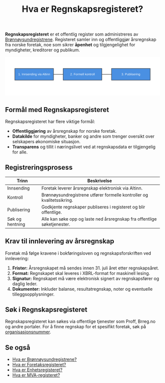 ﻿---
title: "Hva er Regnskapsregisteret?"
seoTitle: "Hva er Regnskapsregisteret?"
description: '**Regnskapsregisteret** er et offentlig register som administreres av [Brønnøysundregistrene](/blogs/regnskap/bronnoysundregistrene "Hva er Brønnøysundregis...'
---

**Regnskapsregisteret** er et offentlig register som administreres av [Brønnøysundregistrene](/blogs/regnskap/bronnoysundregistrene "Hva er Brønnøysundregistrene? En Guide til Norges Registerforvalter"). Registeret samler inn og offentliggjør årsregnskap fra norske foretak, noe som sikrer **åpenhet** og tilgjengelighet for myndigheter, kreditorer og publikum.

![Flytdiagram over registreringsprosessen i Regnskapsregisteret](registry-flow.svg)

## Formål med Regnskapsregisteret

Regnskapsregisteret har flere viktige formål:

* **Offentliggjøring** av årsregnskap for norske foretak.
* **Datakilde** for myndigheter, banker og andre som trenger oversikt over selskapers økonomiske situasjon.
* **Transparens** og tillit i næringslivet ved at regnskapsdata er tilgjengelig for alle.

## Registreringsprosess

| **Trinn**       | **Beskrivelse**                                                      |
|-----------------|----------------------------------------------------------------------|
| Innsending      | Foretak leverer årsregnskap elektronisk via Altinn.                  |
| Kontroll        | Brønnøysundregistrene utfører formelle kontroller og kvalitetssikring. |
| Publisering     | Godkjente regnskaper publiseres i registeret og blir offentlige.     |
| Søk og hentning | Alle kan søke opp og laste ned årsregnskap fra offentlige søketjenester. |

## Krav til innlevering av årsregnskap

Foretak må følge kravene i bokføringsloven og regnskapsforskriften ved innlevering:

1. **Frister:** Årsregnskapet må sendes innen 31. juli året etter regnskapsåret.
2. **Format:** Regnskapet skal leveres i XBRL-format for maskinell lesing.
3. **Signatur:** Regnskapet må være elektronisk signert av regnskapsfører og daglig leder.
4. **Dokumenter:** Inkluder balanse, resultatregnskap, noter og eventuelle tilleggsopplysninger.

## Søk i Regnskapsregisteret

Regnskapsregisteret kan søkes via offentlige tjenester som Proff, Brreg.no og andre portaler. For å finne regnskap for et spesifikt foretak, søk på [organisasjonsnummer](/blogs/regnskap/hva-er-virksomhetsnummer "Hva er Virksomhetsnummer? Komplett Guide til Norsk Virksomhetsidentifikasjon").

## Se også

* [Hva er Brønnøysundregistrene?](/blogs/regnskap/bronnoysundregistrene "Hva er Brønnøysundregistrene? En Guide til Norges Registerforvalter")
* [Hva er Foretaksregisteret?](/blogs/regnskap/hva-er-foretaksregisteret "Hva er Foretaksregisteret? Komplett Guide til Foretaksregisteret i Norge")
* [Hva er Enhetsregisteret?](/blogs/regnskap/hva-er-enhetsregisteret "Hva er Enhetsregisteret? En Komplett Guide til Enhetsregisteret i Norge")
* [Hva er MVA-registeret?](/blogs/regnskap/hva-er-mva-registeret "Hva er MVA-registeret? Registreringsplikt for Merverdiavgift")










